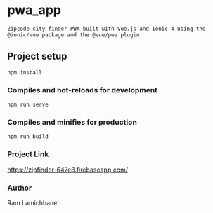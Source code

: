 # pwa_app

```
Zipcode city finder PWA built with Vue.js and Ionic 4 using the @ionic/vue package and the @vue/pwa plugin
```

## Project setup

```
npm install
```

### Compiles and hot-reloads for development

```
npm run serve
```

### Compiles and minifies for production

```
npm run build
```

### Project Link

https://zipfinder-647e8.firebaseapp.com/

### Author

Ram Lamichhane
